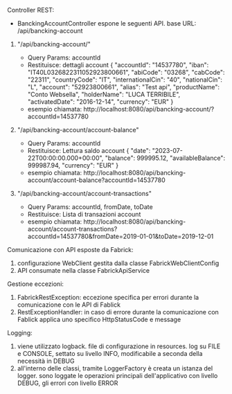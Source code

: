 Controller REST:
- BanckingAccountController espone le seguenti API. base URL: /api/bancking-account

1)	"/api/bancking-account/"
	-	Query Params: accountId
	-	Restituisce: dettagli account
		{
		    "accountId": "14537780",
		    "iban": "IT40L0326822311052923800661",
		    "abiCode": "03268",
		    "cabCode": "22311",
		    "countryCode": "IT",
		    "internationalCin": "40",
		    "nationalCin": "L",
		    "account": "52923800661",
		    "alias": "Test api",
		    "productName": "Conto Websella",
		    "holderName": "LUCA TERRIBILE",
		    "activatedDate": "2016-12-14",
		    "currency": "EUR"
		}
	-	esempio chiamata: http://localhost:8080/api/bancking-account/?accountId=14537780

2)	"/api/bancking-account/account-balance"
	-	Query Params: accountId
	-	Restituisce: Lettura saldo account
		{
		    "date": "2023-07-22T00:00:00.000+00:00",
		    "balance": 999995.12,
		    "availableBalance": 999987.94,
		    "currency": "EUR"
		}
	-	esempio chiamata: http://localhost:8080/api/bancking-account/account-balance?accountId=14537780

3)	"/api/bancking-account/account-transactions"
	-	Query Params: accountId, fromDate, toDate
	-	Restituisce: Lista di transazioni account
	-	esempio chiamata: http://localhost:8080/api/bancking-account/account-transactions?accountId=14537780&fromDate=2019-01-01&toDate=2019-12-01
	

Comunicazione con API esposte da Fabrick:
1) configurazione WebClient gestita dalla classe FabrickWebClientConfig
2) API consumate nella classe FabrickApiService

Gestione eccezioni:
1) FabrickRestException: eccezione specifica per errori durante la comunicazione con le API di Fablick
2) RestExceptionHandler: in caso di errore durante la comunicazione con Fablick applica uno specifico HttpStatusCode e message

Logging:
1) viene utilizzato logback. file di configurazione in resources. log su FILE e CONSOLE, settato su livello INFO, modificabile a seconda della necessità in DEBUG
2) all'interno delle classi, tramite LoggerFactory è creata un istanza del logger. sono loggate le operazioni principali dell'applicativo con livello DEBUG, gli errori con livello ERROR
